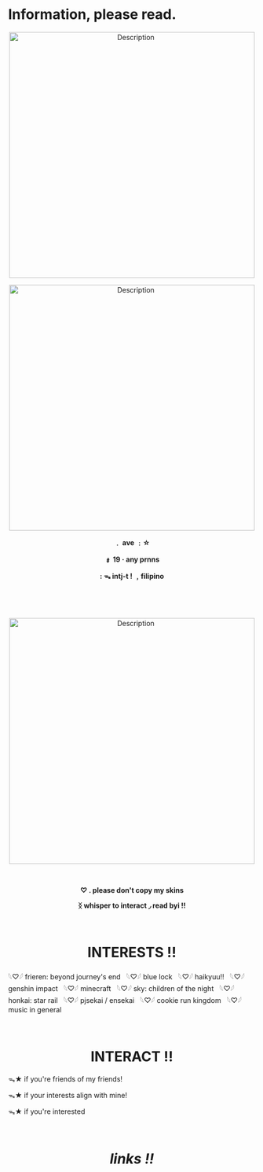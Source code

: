 # Information, please read.
<p align="center">
    <img src="https://i.postimg.cc/wTXr9n0G/67dgnu-fliter-x-rays-channel-all-mode-normal.png" alt="Description" width="500">
</p>
<p align="center">
    <img src="https://i.postimg.cc/hPHtvTCf/Untitled283-20250529191710-fliter-x-rays-channel-all-mode-normal.png" alt="Description" width="500">
</p>
<p align="center"><strong>﹒    ave  ﹕☆</strong></p>
<p align="center"><strong>﹟    19  ·  any prnns</strong></p>
<p align="center"><strong>:   ᯓ intj-t !  ﹐filipino</strong></p>

&nbsp;

&nbsp;

<p align="center">
    <img src="https://i.postimg.cc/dts4wXy4/blur-edges-fliter-x-rays-channel-all-mode-normal.png" alt="Description" width="500">
</p>

&nbsp;

<p align="center"><strong>♡   .     please don't copy my skins</strong></p>
<p align="center"><strong>ᛝ     whisper to interact      ◞      read byi   !!</strong></p>

&nbsp;

<h1 align="center"><strong>INTERESTS !!</strong></h1>
𓆩♡𓆪 frieren: beyond journey's end
&nbsp;
𓆩♡𓆪 blue lock
&nbsp;
𓆩♡𓆪 haikyuu!!
&nbsp;
𓆩♡𓆪 genshin impact
&nbsp;
𓆩♡𓆪 minecraft
&nbsp;
𓆩♡𓆪 sky: children of the night
&nbsp;
𓆩♡𓆪 honkai: star rail
&nbsp;
𓆩♡𓆪 pjsekai / ensekai
&nbsp;
𓆩♡𓆪 cookie run kingdom
&nbsp;
𓆩♡𓆪 music in general

&nbsp;

<h1 align="center"><strong>INTERACT !!</strong></h1>
<p>ᯓ★ if you're friends of my friends!</p>
<p>ᯓ★ if your interests align with mine!</p>
<p>ᯓ★ if you're interested</p>

&nbsp;

<h1 align="center"><strong><em>links !!</em></strong></h1>
